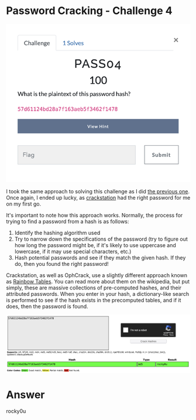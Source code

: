 # Password Cracking - Challenge 4

![pass04 screenshot](screenshots/pass04.png)

I took the same approach to solving this challenge as I did [the previous one](pass03.md). 
Once again, I ended up lucky, as [crackstation](https://crackstation.net) had the right password for me on my first go. 

It's important to note how this approach works. Normally, the process for trying to find a password from a hash is as follows:
1) Identify the hashing algorithm used
2) Try to narrow down the specifications of the password (try to figure out how long the password might be, if it's likely to use uppercase and lowercase, if it may use special characters, etc.)
3) Hash potential passwords and see if they match the given hash. If they do, then you found the right password!

Crackstation, as well as OphCrack, use a slightly different approach known as [Rainbow Tables](https://en.wikipedia.org/wiki/Rainbow_table). You can read more about them on the wikipedia, but put simply, these are massive collections of pre-computed hashes, and their attributed passwords. When you enter in your hash, a dictionary-like search is performed to see if the hash exists in the precomputed tables, and if it does, then the password is found. 

![crackstation2](screenshots/crackstation2.png)

# Answer
rocky0u